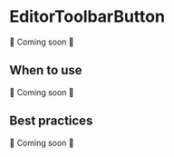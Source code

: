 # EditorToolbarButton

📝 Coming soon 🐬

## When to use

📝 Coming soon 🐬

## Best practices

📝 Coming soon 🐬
